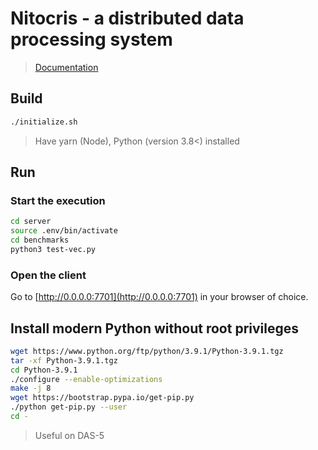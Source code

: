 # Nitocris - a distributed data processing system

> [Documentation](docs/report.pdf)

## Build

```sh
./initialize.sh
```

> Have yarn (Node), Python (version 3.8<) installed

## Run

### Start the execution

```sh
cd server
source .env/bin/activate
cd benchmarks
python3 test-vec.py
```

### Open the client

Go to [http://0.0.0.0:7701](http://0.0.0.0:7701) in your browser of choice.

## Install modern Python without root privileges

```sh
wget https://www.python.org/ftp/python/3.9.1/Python-3.9.1.tgz
tar -xf Python-3.9.1.tgz
cd Python-3.9.1
./configure --enable-optimizations
make -j 8
wget https://bootstrap.pypa.io/get-pip.py
./python get-pip.py --user
cd -
```

> Useful on DAS-5
